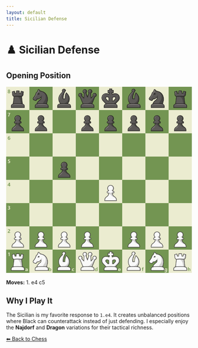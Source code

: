 ```yaml
---
layout: default
title: Sicilian Defense
---
```


<h1>♟️ Sicilian Defense</h1>

<section class="opening-section">
  <h2>Opening Position</h2>
  <img src="/assets/images/sicilian.png" alt="Sicilian Defense" class="opening-diagram">
  <p><strong>Moves:</strong> 1. e4 c5</p>
</section>

<section class="opening-section">
  <h2>Why I Play It</h2>
  <p>
    The Sicilian is my favorite response to <code>1.e4</code>.  
    It creates unbalanced positions where Black can counterattack instead of just defending.  
    I especially enjoy the <strong>Najdorf</strong> and <strong>Dragon</strong> variations for their tactical richness.
  </p>
</section>


<div class="back-button-wrapper">
  <a href="/interests/chess" class="back-button">⬅ Back to Chess</a>
</div>
